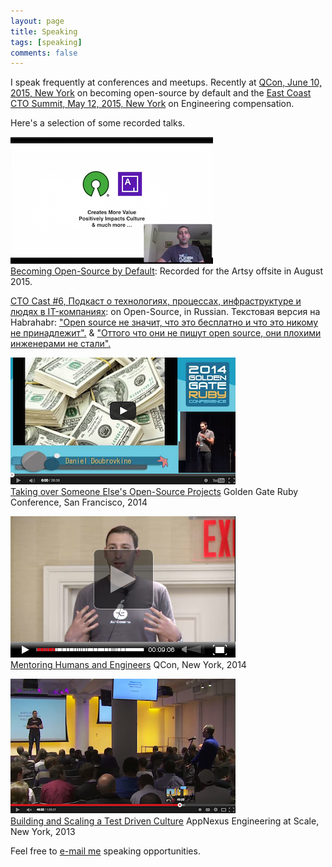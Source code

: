 ```yaml
---
layout: page
title: Speaking
tags: [speaking]
comments: false
---
```


I speak frequently at conferences and meetups. Recently at [QCon, June 10, 2015, New York](https://qconnewyork.com) on becoming open-source by default and the [East Coast CTO Summit, May 12, 2015, New York](https://www.eventjoy.com/e/east-coast-cto-summit-2015) on Engineering compensation.

Here's a selection of some recorded talks.

<a href="https://vimeo.com/136554627"><img src="/images/about/becoming-open-source-by-default.png"></a><br>
[Becoming Open-Source by Default](https://vimeo.com/136554627): Recorded for the Artsy offsite in August 2015.

[CTO Cast #6, Подкаст о технологиях, процессах, инфраструктуре и людях в IT-компаниях](http://ctocast.com/post/109134364183/ctocast-6-artsy): on Open-Source, in Russian. Текстовая версия на Habrahabr: ["Оpen source не значит, что это бесплатно и что это никому не принадлежит".](http://habrahabr.ru/company/caspowa/blog/254343/) & ["Оттого что они не пишут open source, они плохими инженерами не стали".](http://habrahabr.ru/company/caspowa/blog/255585/)

<a href="http://confreaks.com/videos/4166-gogaruco2014-talking-over-someone-else-s-open-source-projects"><img src="/images/about/taking-over-someone-elses-open-source-project.png"></a><br>
[Taking over Someone Else's Open-Source Projects](http://confreaks.com/videos/4166-gogaruco2014-talking-over-someone-else-s-open-source-projects)
Golden Gate Ruby Conference, San Francisco, 2014

<a href="http://www.infoq.com/presentations/mentoring-cto-club-ny"><img src="/images/about/mentoring-humans-and-engineers.png"></a><br>
[Mentoring Humans and Engineers](http://www.infoq.com/presentations/mentoring-cto-club-ny)
QCon, New York, 2014

<a href="https://www.youtube.com/watch?v=QvHf94hxzRc"><img src="/images/about/building-and-scaling-a-test-driven-culture.png"></a><br>
[Building and Scaling a Test Driven Culture](https://www.youtube.com/watch?v=QvHf94hxzRc)
AppNexus Engineering at Scale, New York, 2013

Feel free to [e-mail me](mailto:dblock@dblock.org) speaking opportunities.
